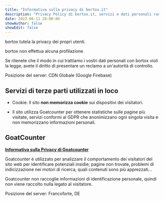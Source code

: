 ```yaml
---
title: "Informativa sulla privacy di bortox.it"
description: "Privacy Policy di bortox.it, servizi e dati personali raccolti sul sito."
date: 2022-06-11 20:00:00
showAuthor: false
showEdit: false
---
```


bortox tutela la privacy dei propri utenti.

bortox non effettua alcuna profilazione

Se ritenete che il modo in cui trattiamo i vostri dati personali con bortox violi la legge, avete il diritto di presentare un reclamo a un'autorità di controllo.

Posizione del server: CDN Globale (Google Firebase)

## Servizi di terze parti utilizzati in loco

* Cookie: Il sito **non memorizza cookie** sui dispositivi dei visitatori.

* Il sito utilizza Goatcounter per ottenere statistiche sulle pagine più visitate, servizi conformi al GDPR che anonimizzano ogni singola visita e non memorizzano informazioni personali.

## GoatCounter

[**Informativa sulla Privacy di Goatcounter**](https://www.goatcounter.com/help/privacy)
    
Goatcounter è utilizzato per analizzare il comportamento dei visitatori del sito web per identificare potenziali insidie; pagine non trovate, problemi di indicizzazione nei motori di ricerca, quali contenuti sono più apprezzati...

Goatcounter non raccoglie informazioni di identificazione personale, quindi non viene raccolto nulla legato al visitatore.

Posizione del server: Francoforte, DE
